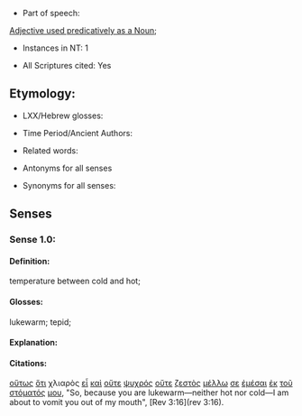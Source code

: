 * Part of speech: 

[Adjective used predicatively as a Noun](http://ugg.readthedocs.io/en/latest/noun_predicate_adj.html); 

* Instances in NT: 1

* All Scriptures cited: Yes

## Etymology: 

* LXX/Hebrew glosses: 

* Time Period/Ancient Authors: 

* Related words: 

* Antonyms for all senses

* Synonyms for all senses: 


## Senses 

### Sense 1.0: 

#### Definition: 

temperature between cold and hot;

#### Glosses: 

lukewarm; tepid;

#### Explanation: 

#### Citations: 

[οὕτως](../G37790/01.md) [ὅτι](../G37540/01.md) χλιαρὸς [εἶ](../G99999/01.md) [καὶ](../G25320/01.md) [οὔτε](../G37770/01.md) [ψυχρός](../G55930/01.md) [οὔτε](../G37770/01.md) [ζεστὸς](../G22000/01.md) [μέλλω](../G31950/01.md) [σε](../G47710/01.md) [ἐμέσαι](../G16920/01.md) [ἐκ](../G15370/01.md) [τοῦ](../G35880/01.md) [στόματός](../G47500/01.md) [μου](../G14730/01.md), "So, because you are lukewarm—neither hot nor cold—I am about to vomit you out of my mouth", [Rev 3:16](rev 3:16).  
